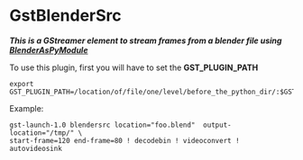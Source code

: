 # GstBlenderSrc

***This is a GStreamer element to stream frames from a blender file using  [BlenderAsPyModule](https://wiki.blender.org/index.php/User:Ideasman42/BlenderAsPyModule)***

To use this plugin, first you will have to set the **GST_PLUGIN_PATH**

```
export GST_PLUGIN_PATH=/location/of/file/one/level/before_the_python_dir/:$GST_PLUGIN_PATH
```

Example:
```
gst-launch-1.0 blendersrc location="foo.blend"  output-location="/tmp/" \
start-frame=120 end-frame=80 ! decodebin ! videoconvert ! autovideosink
```
